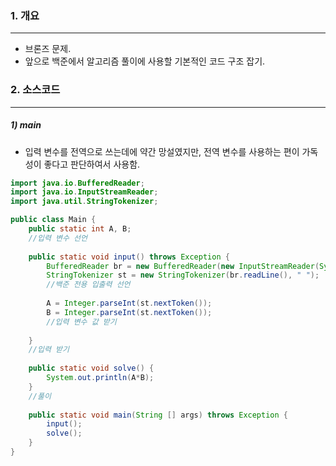 ### 1. 개요

---

- 브론즈 문제.
- 앞으로 백준에서 알고리즘 풀이에 사용할 기본적인 코드 구조 잡기.

### 2. 소스코드

---

##### 1) main

- 입력 변수를 전역으로 쓰는데에 약간 망설였지만, 전역 변수를 사용하는 편이 가독성이 좋다고 판단하여서 사용함.

```java
import java.io.BufferedReader;
import java.io.InputStreamReader;
import java.util.StringTokenizer;

public class Main {
	public static int A, B;
	//입력 변수 선언
	
	public static void input() throws Exception {
		BufferedReader br = new BufferedReader(new InputStreamReader(System.in));
		StringTokenizer st = new StringTokenizer(br.readLine(), " ");
		//백준 전용 입출력 선언
		
		A = Integer.parseInt(st.nextToken());
		B = Integer.parseInt(st.nextToken());
		//입력 변수 값 받기
		
	}
	//입력 받기
	
	public static void solve() {
		System.out.println(A*B);
	}
	//풀이
	
	public static void main(String [] args) throws Exception {
		input();
		solve();
	}
}
```


